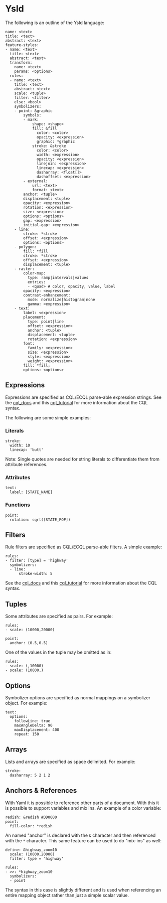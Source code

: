 # Ysld

The following is an outline of the Ysld language:

    name: <text>
    title: <text>
    abstract: <text>
    feature-styles:
    - name: <text>
      title: <text>
      abstract: <text>
      transform:
        name: <text>
        params: <options>
      rules:
      - name: <text>
        title: <text>
        abstract: <text>
        scale: <tuple>
        filter: <filter>
        else: <bool>
        symbolizers:
        - point: &graphic
            symbols:
            - mark:
                shape: <shape>
                fill: &fill
                  color: <color>
                  opacity: <expression>
                  graphic: *graphic
                stroke: &stroke
                  color: <color>
                  width: <expression>
                  opacity: <expression>
                  linejoin: <expression>
                  linecap: <expression>
                  dasharray: <float[]>
                  dashoffset: <expression>
            - external:
                url: <text>
                format: <text>
            anchor: <tuple>
            displacement: <tuple>
            opacity: <expression>
            rotation: <expression>
            size: <expression>
            options: <options>
            gap: <expression>
            initial-gap: <expression>
        - line: 
            stroke: *stroke
            offset: <expression>
            options: <options>
        - polygon:
            fill: *fill
            stroke: *stroke
            offset: <expression>
            displacement: <tuple>
        - raster: 
            color-map: 
              type: ramp|intervals|values
              entries:
              - <quad> # color, opacity, value, label
            opacity: <expression>
            contrast-enhancement: 
              mode: normalize|histogram|none
              gamma: <expression>
        - text:
            label: <expression>
            placement:
              type: point|line
              offset: <expression>
              anchor: <tuple>
              displacement: <tuple>
              rotation: <expression>
            font:
              family: <expression>
              size: <expression>
              style: <expression>
              weight: <expression>
            fill: *fill;
            options: <options>

<a name="expression"></a>

## Expressions

Expressions are specified as CQL/ECQL parse-able expression strings. See the 
[cql_docs] and this [cql_tutorial] for more information about the CQL syntax. 

[cql_docs]: http://docs.geotools.org/stable/userguide/library/cql/ecql.html "CQL documentation"
[cql_tutorial]: http://docs.geoserver.org/latest/en/user/tutorials/cql/cql_tutorial.html "CQL tutorial"

The following are some simple examples:

### Literals

    stroke:
      width: 10
      linecap: 'butt'

Note: Single quotes are needed for string literals to differentiate them from
attribute references. 

### Attributes

    text:
      label: [STATE_NAME]

### Functions

    point:
      rotation: sqrt([STATE_POP])

## Filters

Rule filters are specified as CQL/ECQL parse-able filters. A simple example:

    rules:
    - filter: [type] = 'highway'
      symbolizers:
      - line:
          stroke-width: 5

See the [cql_docs] and this [cql_tutorial] for more information about the CQL 
syntax. 

## Tuples

Some attributes are specified as pairs. For example:

    rules:
    - scale: (10000,20000)

    point:
      anchor: (0.5,0.5)

One of the values in the tuple may be omitted as in:

    rules:
    - scale: (,10000)
    - scale: (10000,)

## Options

Symbolizer options are specified as normal mappings on a symbolizer object. 
For example:

    text:
      options:
        followLine: true
        maxAngleDelta: 90
        maxDisplacement: 400
        repeat: 150

## Arrays

Lists and arrays are specified as space delimited. For example:

    stroke:
      dasharray: 5 2 1 2

## Anchors & References

With Yaml it is possible to reference other parts of a document. With this 
it is possible to support variables and mix ins. An example of a color variable:

    redish: &redish #DD0000
    point:
      fill-color: *redish

An named "anchor" is declared with the `&` character and then referenced with 
the `*` character. This same feature can be used to do "mix-ins" as well:

    define: &highway_zoom10
      scale: (10000,20000)
      filter: type = 'highway'

    rules:
    - >>: *highway_zoom10
      symbolizers:
      - point

The syntax in this case is slightly different and is used when referencing an 
entire mapping object rather than just a simple scalar value. 
